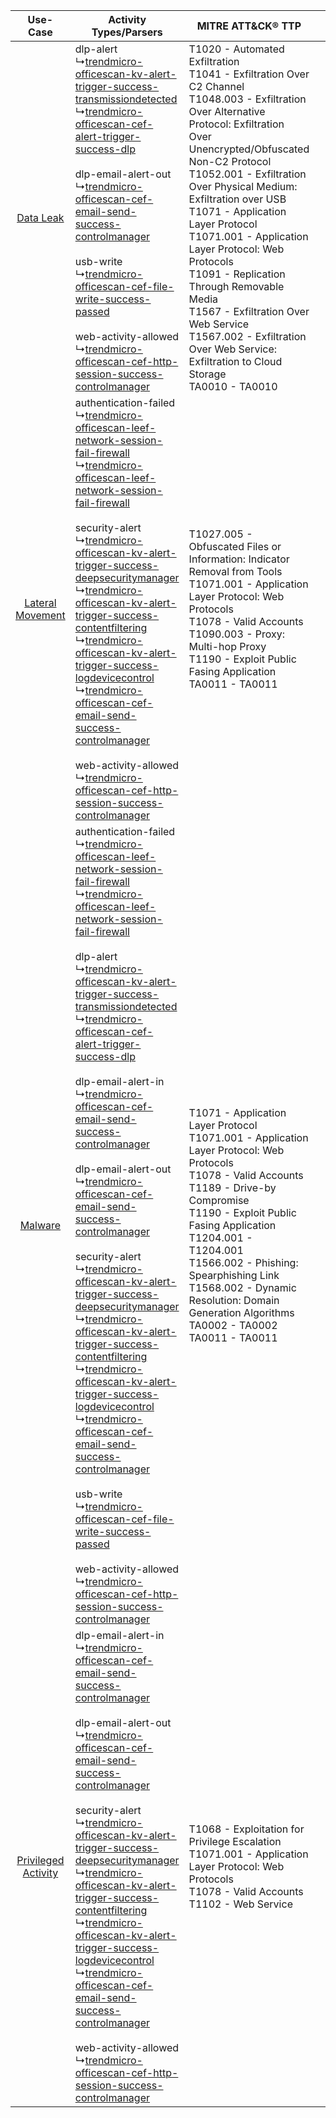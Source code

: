 |    Use-Case    | Activity Types/Parsers    | MITRE ATT&CK® TTP    | Content    |
|:----:| ---- | ---- | ---- |
|    [Data Leak](../../../UseCases/uc_data_leak.md)    |  dlp-alert<br> ↳[trendmicro-officescan-kv-alert-trigger-success-transmissiondetected](Ps/pC_trendmicroofficescankvalerttriggersuccesstransmissiondetected.md)<br> ↳[trendmicro-officescan-cef-alert-trigger-success-dlp](Ps/pC_trendmicroofficescancefalerttriggersuccessdlp.md)<br><br> dlp-email-alert-out<br> ↳[trendmicro-officescan-cef-email-send-success-controlmanager](Ps/pC_trendmicroofficescancefemailsendsuccesscontrolmanager.md)<br><br> usb-write<br> ↳[trendmicro-officescan-cef-file-write-success-passed](Ps/pC_trendmicroofficescanceffilewritesuccesspassed.md)<br><br> web-activity-allowed<br> ↳[trendmicro-officescan-cef-http-session-success-controlmanager](Ps/pC_trendmicroofficescancefhttpsessionsuccesscontrolmanager.md)<br>    | T1020 - Automated Exfiltration<br>T1041 - Exfiltration Over C2 Channel<br>T1048.003 - Exfiltration Over Alternative Protocol: Exfiltration Over Unencrypted/Obfuscated Non-C2 Protocol<br>T1052.001 - Exfiltration Over Physical Medium: Exfiltration over USB<br>T1071 - Application Layer Protocol<br>T1071.001 - Application Layer Protocol: Web Protocols<br>T1091 - Replication Through Removable Media<br>T1567 - Exfiltration Over Web Service<br>T1567.002 - Exfiltration Over Web Service: Exfiltration to Cloud Storage<br>TA0010 - TA0010<br> | [<ul><li>86 Rules</li></ul><ul><li>40 Models</li></ul>](RM/r_m_trend_micro_officescan_Data_Leak.md) |
|    [Lateral Movement](../../../UseCases/uc_lateral_movement.md)    |  authentication-failed<br> ↳[trendmicro-officescan-leef-network-session-fail-firewall](Ps/pC_trendmicroofficescanleefnetworksessionfailfirewall.md)<br> ↳[trendmicro-officescan-leef-network-session-fail-firewall](Ps/pC_trendmicroofficescanleefnetworksessionfailfirewall.md)<br><br> security-alert<br> ↳[trendmicro-officescan-kv-alert-trigger-success-deepsecuritymanager](Ps/pC_trendmicroofficescankvalerttriggersuccessdeepsecuritymanager.md)<br> ↳[trendmicro-officescan-kv-alert-trigger-success-contentfiltering](Ps/pC_trendmicroofficescankvalerttriggersuccesscontentfiltering.md)<br> ↳[trendmicro-officescan-kv-alert-trigger-success-logdevicecontrol](Ps/pC_trendmicroofficescankvalerttriggersuccesslogdevicecontrol.md)<br> ↳[trendmicro-officescan-cef-email-send-success-controlmanager](Ps/pC_trendmicroofficescancefemailsendsuccesscontrolmanager.md)<br><br> web-activity-allowed<br> ↳[trendmicro-officescan-cef-http-session-success-controlmanager](Ps/pC_trendmicroofficescancefhttpsessionsuccesscontrolmanager.md)<br>    | T1027.005 - Obfuscated Files or Information: Indicator Removal from Tools<br>T1071.001 - Application Layer Protocol: Web Protocols<br>T1078 - Valid Accounts<br>T1090.003 - Proxy: Multi-hop Proxy<br>T1190 - Exploit Public Fasing Application<br>TA0011 - TA0011<br>    | [<ul><li>10 Rules</li></ul>](RM/r_m_trend_micro_officescan_Lateral_Movement.md)    |
|    [Malware](../../../UseCases/uc_malware.md)    |  authentication-failed<br> ↳[trendmicro-officescan-leef-network-session-fail-firewall](Ps/pC_trendmicroofficescanleefnetworksessionfailfirewall.md)<br> ↳[trendmicro-officescan-leef-network-session-fail-firewall](Ps/pC_trendmicroofficescanleefnetworksessionfailfirewall.md)<br><br> dlp-alert<br> ↳[trendmicro-officescan-kv-alert-trigger-success-transmissiondetected](Ps/pC_trendmicroofficescankvalerttriggersuccesstransmissiondetected.md)<br> ↳[trendmicro-officescan-cef-alert-trigger-success-dlp](Ps/pC_trendmicroofficescancefalerttriggersuccessdlp.md)<br><br> dlp-email-alert-in<br> ↳[trendmicro-officescan-cef-email-send-success-controlmanager](Ps/pC_trendmicroofficescancefemailsendsuccesscontrolmanager.md)<br><br> dlp-email-alert-out<br> ↳[trendmicro-officescan-cef-email-send-success-controlmanager](Ps/pC_trendmicroofficescancefemailsendsuccesscontrolmanager.md)<br><br> security-alert<br> ↳[trendmicro-officescan-kv-alert-trigger-success-deepsecuritymanager](Ps/pC_trendmicroofficescankvalerttriggersuccessdeepsecuritymanager.md)<br> ↳[trendmicro-officescan-kv-alert-trigger-success-contentfiltering](Ps/pC_trendmicroofficescankvalerttriggersuccesscontentfiltering.md)<br> ↳[trendmicro-officescan-kv-alert-trigger-success-logdevicecontrol](Ps/pC_trendmicroofficescankvalerttriggersuccesslogdevicecontrol.md)<br> ↳[trendmicro-officescan-cef-email-send-success-controlmanager](Ps/pC_trendmicroofficescancefemailsendsuccesscontrolmanager.md)<br><br> usb-write<br> ↳[trendmicro-officescan-cef-file-write-success-passed](Ps/pC_trendmicroofficescanceffilewritesuccesspassed.md)<br><br> web-activity-allowed<br> ↳[trendmicro-officescan-cef-http-session-success-controlmanager](Ps/pC_trendmicroofficescancefhttpsessionsuccesscontrolmanager.md)<br> | T1071 - Application Layer Protocol<br>T1071.001 - Application Layer Protocol: Web Protocols<br>T1078 - Valid Accounts<br>T1189 - Drive-by Compromise<br>T1190 - Exploit Public Fasing Application<br>T1204.001 - T1204.001<br>T1566.002 - Phishing: Spearphishing Link<br>T1568.002 - Dynamic Resolution: Domain Generation Algorithms<br>TA0002 - TA0002<br>TA0011 - TA0011<br>    | [<ul><li>31 Rules</li></ul><ul><li>9 Models</li></ul>](RM/r_m_trend_micro_officescan_Malware.md)    |
| [Privileged Activity](../../../UseCases/uc_privileged_activity.md) |  dlp-email-alert-in<br> ↳[trendmicro-officescan-cef-email-send-success-controlmanager](Ps/pC_trendmicroofficescancefemailsendsuccesscontrolmanager.md)<br><br> dlp-email-alert-out<br> ↳[trendmicro-officescan-cef-email-send-success-controlmanager](Ps/pC_trendmicroofficescancefemailsendsuccesscontrolmanager.md)<br><br> security-alert<br> ↳[trendmicro-officescan-kv-alert-trigger-success-deepsecuritymanager](Ps/pC_trendmicroofficescankvalerttriggersuccessdeepsecuritymanager.md)<br> ↳[trendmicro-officescan-kv-alert-trigger-success-contentfiltering](Ps/pC_trendmicroofficescankvalerttriggersuccesscontentfiltering.md)<br> ↳[trendmicro-officescan-kv-alert-trigger-success-logdevicecontrol](Ps/pC_trendmicroofficescankvalerttriggersuccesslogdevicecontrol.md)<br> ↳[trendmicro-officescan-cef-email-send-success-controlmanager](Ps/pC_trendmicroofficescancefemailsendsuccesscontrolmanager.md)<br><br> web-activity-allowed<br> ↳[trendmicro-officescan-cef-http-session-success-controlmanager](Ps/pC_trendmicroofficescancefhttpsessionsuccesscontrolmanager.md)<br>    | T1068 - Exploitation for Privilege Escalation<br>T1071.001 - Application Layer Protocol: Web Protocols<br>T1078 - Valid Accounts<br>T1102 - Web Service<br>    | [<ul><li>4 Rules</li></ul>](RM/r_m_trend_micro_officescan_Privileged_Activity.md)    |